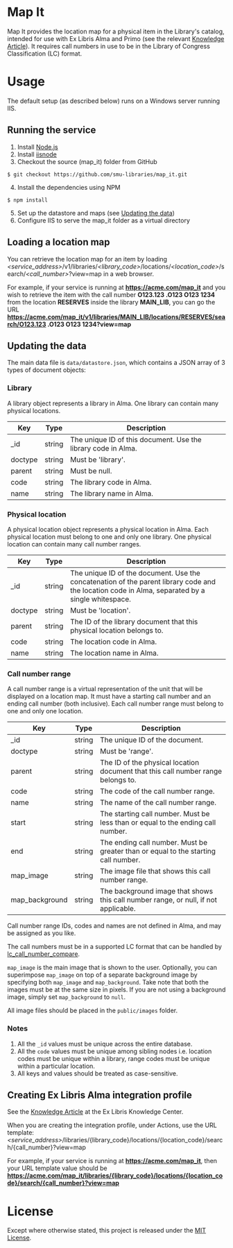 # Map It

Map It provides the location map for a physical item in the Library's catalog, intended for use with Ex Libris Alma and Primo (see the relevant [Knowledge Article](http://knowledge.exlibrisgroup.com/Alma/Knowledge_Articles/How_to_configure_Alma_to_display_a_map_to_a_physical_item_in_Primo)). It requires call numbers in use to be in the Library of Congress Classification (LC) format.

# Usage

The default setup (as described below) runs on a Windows server running IIS.

## Running the service

1. Install [Node.js](https://nodejs.org)
2. Install [iisnode](https://github.com/tjanczuk/iisnode)
3. Checkout the source (map_it) folder from GitHub

  ```
  $ git checkout https://github.com/smu-libraries/map_it.git
  ```

4. Install the dependencies using NPM

  ```
  $ npm install
  ```

5. Set up the datastore and maps (see [Updating the data](#updating-the-data))
6. Configure IIS to serve the map_it folder as a virtual directory

## Loading a location map

You can retrieve the location map for an item by loading <i>&lt;service_address&gt;</i>/v1/libraries/<i>&lt;library_code&gt;</i>/locations/<i>&lt;location_code&gt;</i>/search/<i>&lt;call_number&gt;</i>?view=map in a web browser.

For example, if your service is running at <b>https://acme.com/map_it</b> and you wish to retrieve the item with the call number <b>O123.123 .O123 O123 1234</b> from the location <b>RESERVES</b> inside the library <b>MAIN_LIB</b>, you can go the URL <b>https://acme.com/map_it/v1/libraries/MAIN_LIB/locations/RESERVES/search/O123.123 .O123 O123 1234?view=map</b>

## Updating the data

The main data file is `data/datastore.json`, which contains a JSON array of 3 types of document objects:

### Library

A library object represents a library in Alma. One library can contain many physical locations.

|Key|Type|Description
|---|---|---
|_id|string|The unique ID of this document. Use the library code in Alma.
|doctype|string|Must be 'library'.
|parent|string|Must be null.
|code|string|The library code in Alma.
|name|string|The library name in Alma.

### Physical location

A physical location object represents a physical location in Alma. Each physical location must belong to one and only one library. One physical location can contain many call number ranges.

|Key|Type|Description
|---|---|---
|_id|string|The unique ID of the document. Use the concatenation of the parent library code and the location code in Alma, separated by a single whitespace.
|doctype|string|Must be 'location'.
|parent|string|The ID of the library document that this physical location belongs to.
|code|string|The location code in Alma.
|name|string|The location name in Alma.

### Call number range

A call number range is a virtual representation of the unit that will be displayed on a location map. It must have a starting call number and an ending call number (both inclusive). Each call number range must belong to one and only one location.

|Key|Type|Description
|---|---|---
|_id|string|The unique ID of the document.
|doctype|string|Must be 'range'.
|parent|string|The ID of the physical location document that this call number range belongs to.
|code|string|The code of the call number range.
|name|string|The name of the call number range.
|start|string|The starting call number. Must be less than or equal to the ending call number.
|end|string|The ending call number. Must be greater than or equal to the starting call number.
|map_image|string|The image file that shows this call number range.
|map_background|string|The background image that shows this call number range, or null, if not applicable.

Call number range IDs, codes and names are not defined in Alma, and may be assigned as you like.

The call numbers must be in a supported LC format that can be handled by [lc_call_number_compare](https://github.com/smu-libraries/lc_call_number_compare).

`map_image` is the main image that is shown to the user. Optionally, you can superimpose `map_image` on top of a separate background image by specifying both `map_image` and `map_background`. Take note that both the images must be at the same size in pixels. If you are not using a background image, simply set `map_background` to `null`.

All image files should be placed in the `public/images` folder.

### Notes

1. All the `_id` values must be unique across the entire database.
2. All the `code` values must be unique among sibling nodes i.e. location codes must be unique within a library, range codes must be unique within a particular location.
3. All keys and values should be treated as case-sensitive.

## Creating Ex Libris Alma integration profile

See the [Knowledge Article](http://knowledge.exlibrisgroup.com/Alma/Knowledge_Articles/How_to_configure_Alma_to_display_a_map_to_a_physical_item_in_Primo) at the Ex Libris Knowledge Center.

When you are creating the integration profile, under Actions,
use the URL template: <i>&lt;service_address&gt;</i>/libraries/{library_code}/locations/{location_code}/search/{call_number}?view=map

For example, if your service is running at <b>https://acme.com/map_it</b>, then your URL template value should be <b>https://acme.com/map_it/libraries/{library_code}/locations/{location_code}/search/{call_number}?view=map</b>

# License

Except where otherwise stated, this project is released under the [MIT License](LICENSE.md).
